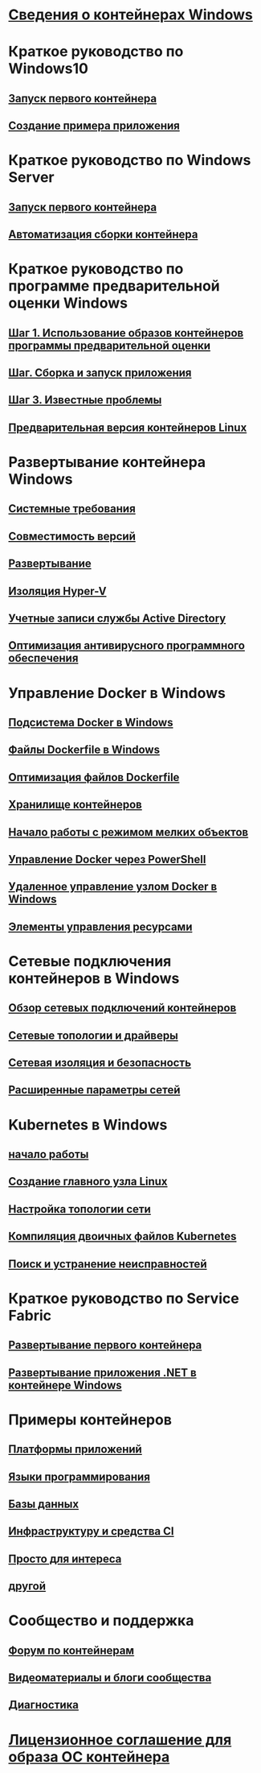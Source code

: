 # [Сведения о контейнерах Windows](about/index.md)

# Краткое руководство по Windows10
## [Запуск первого контейнера](quick-start/quick-start-windows-10.md)
## [Создание примера приложения](quick-start/building-sample-app.md)

# Краткое руководство по Windows Server
## [Запуск первого контейнера](quick-start/quick-start-windows-server.md)
## [Автоматизация сборки контейнера](quick-start/quick-start-images.md)

# Краткое руководство по программе предварительной оценки Windows
## [Шаг 1. Использование образов контейнеров программы предварительной оценки](quick-start/Using-Insider-Container-Images.md)
## [Шаг. Сборка и запуск приложения](quick-start/Nano-RS3-.NET-Core-and-PS.md)
## [Шаг 3. Известные проблемы](quick-start/Insider-Known-Issues.md)
## [Предварительная версия контейнеров Linux](deploy-containers/linux-containers.md)

# Развертывание контейнера Windows
## [Системные требования](deploy-containers/system-requirements.md)
## [Совместимость версий](deploy-containers/version-compatibility.md)
## [Развертывание](deploy-containers/deploy-containers-on-server.md)
## [Изоляция Hyper-V](manage-containers/hyperv-container.md)
## [Учетные записи службы Active Directory](manage-containers/manage-serviceaccounts.md)
## [Оптимизация антивирусного программного обеспечения](https://msdn.microsoft.com/en-us/windows/hardware/drivers/ifs/anti-virus-optimization-for-windows-containers)

# Управление Docker в Windows
## [Подсистема Docker в Windows](manage-docker/configure-docker-daemon.md)
## [Файлы Dockerfile в Windows](manage-docker/manage-windows-dockerfile.md)
## [Оптимизация файлов Dockerfile](manage-docker/optimize-windows-dockerfile.md)
## [Хранилище контейнеров](manage-containers/container-storage.md)
## [Начало работы с режимом мелких объектов](manage-containers/swarm-mode.md)
## [Управление Docker через PowerShell](https://github.com/Microsoft/Docker-PowerShell)
## [Удаленное управление узлом Docker в Windows](management/manage_remotehost.md)
## [Элементы управления ресурсами](manage-containers/resource-controls.md)

# Сетевые подключения контейнеров в Windows
## [Обзор сетевых подключений контейнеров](container-networking/architecture.md)
## [Сетевые топологии и драйверы](container-networking/network-drivers-topologies.md)
## [Сетевая изоляция и безопасность](container-networking/network-isolation-security.md)
## [Расширенные параметры сетей](container-networking/advanced.md)

# Kubernetes в Windows 
## [начало работы](kubernetes/getting-started-kubernetes-windows.md)
## [Создание главного узла Linux](kubernetes/creating-a-linux-master.md)
## [Настройка топологии сети](kubernetes/configuring-host-gateway-mode.md)
## [Компиляция двоичных файлов Kubernetes](kubernetes/compiling-kubernetes-binaries.md)
## [Поиск и устранение неисправностей](kubernetes/common-problems.md)

# Краткое руководство по Service Fabric
## [Развертывание первого контейнера](/azure/service-fabric/service-fabric-quickstart-containers)
## [Развертывание приложения .NET в контейнере Windows](/azure/service-fabric/service-fabric-host-app-in-a-container) 

# Примеры контейнеров
## [Платформы приложений](samples.md#Application-Frameworks)
## [Языки программирования](samples.md#Programing-Languages)
## [Базы данных](samples.md#Databases)
## [Инфраструктуру и средства CI](samples.md#Infrastructure-and-CI-Tools)
## [Просто для интереса](samples.md#Just-for-Fun)
## [другой](samples.md#Other)


# Сообщество и поддержка
## [Форум по контейнерам](https://social.msdn.microsoft.com/Forums/en-US/home?forum=windowscontainers)
## [Видеоматериалы и блоги сообщества](communitylinks.md)
## [Диагностика](troubleshooting.md)


# [Лицензионное соглашение для образа ОС контейнера](Images_EULA.md)
